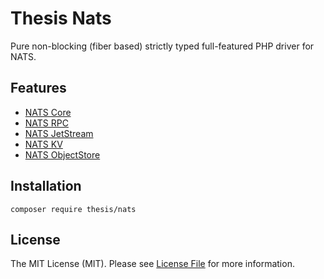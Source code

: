 # Thesis Nats

Pure non-blocking (fiber based) strictly typed full-featured PHP driver for NATS.

## Features
- [NATS Core](examples/nats/pubsub.php)
- [NATS RPC](examples/nats/request.php)
- [NATS JetStream](examples/jetstream/consume.php)
- [NATS KV](examples/keyvalue/bucket.php)
- [NATS ObjectStore](examples/objectstore/store.php)

## Installation

```shell
composer require thesis/nats
```

## License

The MIT License (MIT). Please see [License File](LICENSE) for more information.
